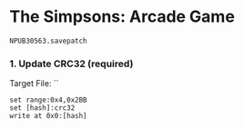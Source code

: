 #  The Simpsons: Arcade Game 

`NPUB30563.savepatch`

### 1. Update CRC32 (required)

Target File: ``

```
set range:0x4,0x2BB
set [hash]:crc32
write at 0x0:[hash]
```

